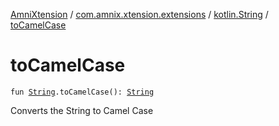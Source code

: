[AmniXtension](../../index.md) / [com.amnix.xtension.extensions](../index.md) / [kotlin.String](index.md) / [toCamelCase](./to-camel-case.md)

# toCamelCase

`fun `[`String`](https://kotlinlang.org/api/latest/jvm/stdlib/kotlin/-string/index.html)`.toCamelCase(): `[`String`](https://kotlinlang.org/api/latest/jvm/stdlib/kotlin/-string/index.html)

Converts the String to Camel Case

